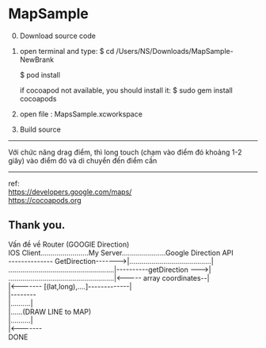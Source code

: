 # MapSample

0. Download source code

1. open terminal and type:
   $ cd /Users/NS/Downloads/MapSample-NewBrank
   
   $ pod install
   
   if cocoapod not available, you should install it: $ sudo gem install cocoapods
2. open file : MapsSample.xcworkspace 
3. Build source


----
Với chức năng drag điểm, thì long touch (chạm vào điểm đó khoảng 1-2 giây) vào điểm đó và di chuyển đến điểm cần

----
ref:<br/>
https://developers.google.com/maps/<br/>
https://cocoapods.org 

Thank you.
------
Vấn đề về Router (GOOGlE Direction) <br/>
IOS Client........................My Server......................Google Direction API<br/>
 -------------- GetDirection------->|.........................................|<br/>
.....................................................|----------getDirection --->|<br/>
.....................................................|<----- array coordinates--|<br/>
|<------- [(lat,long),....]-------------|<br/>
|--------<br/>
|..........|<br/>
|......(DRAW LINE to MAP)<br/>
|..........|<br/>
|<-------<br/>
DONE
